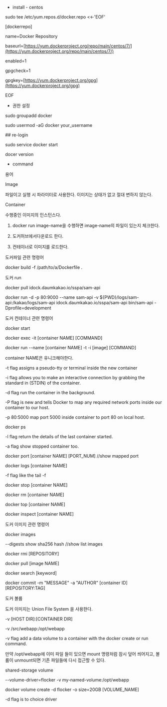 * install - centos

sudo tee /etc/yum.repos.d/docker.repo &lt;&lt;-'EOF'

\[dockerrepo\]

name=Docker Repository

baseurl=[https://yum.dockerproject.org/repo/main/centos/7/](https://yum.dockerproject.org/repo/main/centos/7/)

enabled=1

gpgcheck=1

gpgkey=[https://yum.dockerproject.org/gpg](https://yum.dockerproject.org/gpg)

EOF

* 권한 설정

sudo groupadd docker

sudo usermod -aG docker your\_username

\#\# re-login

sudo service docker start

docer version

* command

용어

Image

파일이고 실행 시 파라미터로 사용한다. 이미지는 상태가 없고 절대 변하지 않는다.

Container

수행중인 이미지의 인스턴스다.

1. docker run image-name을 수행하면 image-name의 파일이 있는지 체크한다.

2. 도커허브에서다운로드 한다.

3. 컨테이너로 이미지를 로드한다.

도커파일 관련 명령어

docker build -f /path/to/a/Dockerfile .

도커 run

docker pull idock.daumkakao.io/sspa/sam-api

docker run -d -p 80:9000 --name sam-api -v ${PWD}/logs/sam-api:/kakao/logs/sam-api idock.daumkakao.io/sspa/sam-api bin/sam-api -Dprofile=development

도커 컨테이너 관련 명령어

docker start

docker exec -it \[container NAME\] \[COMMAND\]

docker run --name \[container NAME\] -t -i \[image\] \[COMMAND\]

container NAME은 유니크해야한다.

-t flag assigns a pseudo-tty or terminal inside the new container

-i flag allows you to make an interactive connection by grabbing the standard in \(STDIN\) of the container.

-d flag run the container in the background.

-P flag is new and tells Docker to map any required network ports inside our container to our host.

-p 80:5000 map port 5000 inside container to port 80 on local host.

docker ps

-l flag return the details of the last container started.

-a flag show stopped container too.

docker port \[container NAME\] \[PORT\_NUM\] //show mapped port

docker logs \[container NAME\]

-f flag like the tail -f

docker stop \[container NAME\]

docker rm \[container NAME\]

docker top \[container NAME\]

docker inspect \[container NAME\]

도커 이미지 관련 명령어

docker images

--digests show sha256 hash //show list images

docker rmi \[REPOSITORY\]

docker pull \[image NAME\]

docker search \[keyword\]

docker commit -m "MESSAGE" -a "AUTHOR" \[container ID\] \[REPOSITORY:TAG\]

도커 볼륨

도커 이미지는 Union File System 을 사용한다.

-v \[HOST DIR\]:\[CONTAINER DIR\]

-v /src/webapp:/opt/webapp

-v flag add a data volume to a container with the docker create or run command.

만약 /opt/webapp에 이미 파일 들이 있으면 mount 명령처럼 잠시 덮어 씌어지고, 볼륨이 unmount되면 기존 파일들에 다시 접근할 수 있다.

shared-storage volume

--volume-driver=flocker -v my-named-volume:/opt/webapp

docker volume create -d flocker -o size=20GB \[VOLUME\_NAME\]

-d flag is to choice driver

